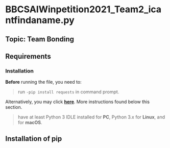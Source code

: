 # BBCSAIWinpetition2021_Team2_icantfindaname.py
## Topic: Team Bonding

## Requirements
### Installation
**Before** running the file, you need to:
> run `-pip install requests` in command prompt. 

Alternatively, you may click **[here](https://github.com/ngjunjay/BBCSAIWinpetition2021_Team2_icantfindaname.py/blob/main/installPip.txt)**. More instructions found below this section.

> have at least Python 3 IDLE installed for **PC**, Python 3.x for **Linux**, and <replace with macos requirements> for **macOS**.

## Installation of pip
